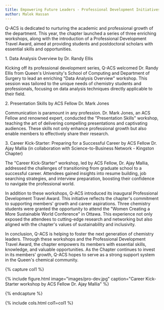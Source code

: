 ```yaml
---
title: Empowering Future Leaders - Professional Development Initiatives by Q-ACS
author: Malek Hassan
---
```


<!-- excerpt start -->
<!-- excerpt end -->

Q-ACS is dedicated to nurturing the academic and professional growth of the department. This year, the chapter launched a series of three enriching workshops, along with the introduction of a Professional Development Travel Award, aimed at providing students and postdoctoral scholars with essential skills and opportunities.

1\. Data Analysis Overview by Dr. Randy Ellis

Kicking off its professional development series, Q-ACS welcomed Dr. Randy Ellis from Queen's University's School of Computing and Department of Surgery to lead an enriching "Data Analysis Overview" workshop. This session was tailored to the unique needs of chemistry students and professionals, focusing on data analysis techniques directly applicable to their field.

2\. Presentation Skills by ACS Fellow Dr. Mark Jones

Communication is paramount in any profession. Dr. Mark Jones, an ACS Fellow and renowned expert, conducted the "Presentation Skills" workshop, teaching the art of delivering compelling presentations and captivating audiences. These skills not only enhance professional growth but also enable members to effectively share their research.

3\. Career Kick-Starter: Preparing for a Successful Career by ACS Fellow Dr. Ajay Mallia (in collaboration with Science-to-Business Network - Kingston Chapter)

The "Career Kick-Starter" workshop, led by ACS Fellow, Dr. Ajay Mallia, addressed the challenges of transitioning from graduate school to a successful career. Attendees gained insights into resume building, job searching strategies, and interview preparation, boosting their confidence to navigate the professional world.

In addition to these workshops, Q-ACS introduced its inaugural Professional Development Travel Award. This initiative reflects the chapter's commitment to supporting members' growth and career aspirations. Three chemistry students were granted the opportunity to attend the "Women Creating a More Sustainable World Conference" in Ottawa. This experience not only exposed the attendees to cutting-edge research and networking but also aligned with the chapter's values of sustainability and inclusivity.

In conclusion, Q-ACS is helping to foster the next generation of chemistry leaders. Through these workshops and the Professional Development Travel Award, the chapter empowers its members with essential skills, knowledge, and valuable opportunities. As the Chapter continues to invest in its members' growth, Q-ACS hopes to serve as a strong support system in the Queen's chemical community.


{% capture col1 %}

{% include figure.html image="images/pro-dev.jpg" caption="Career Kick-Starter workshop by ACS Fellow Dr. Ajay Mallia" %}

{% endcapture %}

{% include cols.html col1=col1 %}
